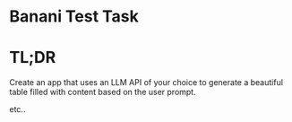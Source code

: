 # Banani Test Task

# TL;DR

Create an app that uses an LLM API of your choice to generate a beautiful table filled with content based on the user prompt.

etc..
